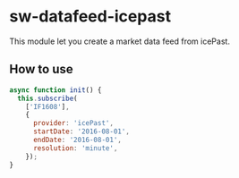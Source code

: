 # sw-datafeed-icepast
This module let you create a market data feed from icePast.
## How to use

```javascript
async function init() {
  this.subscribe(
    ['IF1608'],
    {
      provider: 'icePast',
      startDate: '2016-08-01',
      endDate: '2016-08-01',
      resolution: 'minute',
    });
}
```
